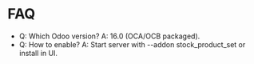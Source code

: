 # FAQ

- Q: Which Odoo version? A: 16.0 (OCA/OCB packaged).
- Q: How to enable? A: Start server with --addon stock_product_set or install in UI.

